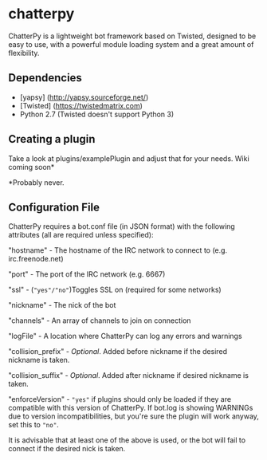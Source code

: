 # chatterpy
ChatterPy is a lightweight bot framework based on Twisted, designed to be easy to use, with a powerful module loading system and a great amount of flexibility.

## Dependencies
* [yapsy] (http://yapsy.sourceforge.net/)
* [Twisted] (https://twistedmatrix.com)
* Python 2.7 (Twisted doesn't support Python 3)
 
## Creating a plugin
Take a look at plugins/examplePlugin and adjust that for your needs. Wiki coming soon*

*Probably never.

## Configuration File
ChatterPy requires a bot.conf file (in JSON format) with the following attributes (all are required unless specified):

"hostname" - The hostname of the IRC network to connect to (e.g. irc.freenode.net)

"port" - The port of the IRC network (e.g. 6667)

"ssl" - (`"yes"/"no"`)Toggles SSL on (required for some networks)

"nickname" - The nick of the bot

"channels" - An array of channels to join on connection

"logFile" - A location where ChatterPy can log any errors and warnings

"collision_prefix" - *Optional*. Added before nickname if the desired nickname is taken.

"collision_suffix" - *Optional*. Added after nickname if desired nickname is taken.

"enforceVersion" - `"yes"` if plugins should only be loaded if they are compatible with this version of ChatterPy. If bot.log is showing WARNINGs due to version incompatibilities, but you're sure the plugin will work anyway, set this to `"no"`.

It is advisable that at least one of the above is used, or the bot will fail to connect if the desired nick is taken.
